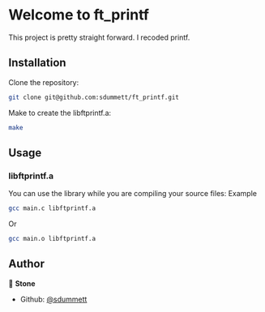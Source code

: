 # Welcome to ft_printf

This project is pretty straight forward. I recoded printf.

## Installation

Clone the repository:
```sh
git clone git@github.com:sdummett/ft_printf.git
```
Make to create the libftprintf.a:
```sh
make
```

## Usage

### libftprintf.a

You can use the library while you are compiling your source files:
Example
```sh
gcc main.c libftprintf.a
```
Or
```sh
gcc main.o libftprintf.a
```

## Author

👤 **Stone**

* Github: [@sdummett](https://github.com/sdummett)
